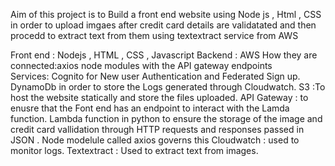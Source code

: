 Aim of this project is to Build a front end  website using Node js , Html , CSS in order to upload imgaes after credit  card details are validatated and then procedd to  extract text from them using textextract  service from AWS 

Front end : Nodejs , HTML , CSS , Javascript 
Backend : AWS 
How they are connected:axios node modules with the API  gateway endpoints  
Services: Cognito  for New user Authentication and Federated Sign up.
          DynamoDb in order to  store  the Logs generated through  Cloudwatch.
          S3 :To host the website statically and store the files uploaded.
          API Gateway : to enusre that the Font end has an endpoint to interact with the Lamda function.
          Lambda function in python to ensure  the storage of the  image and  credit card vallidation  through HTTP requests and responses             passed in JSON . Node modelule called axios governs this 
          Cloudwatch : used to monitor logs.
          Textextract : Used to extract text from images. 
